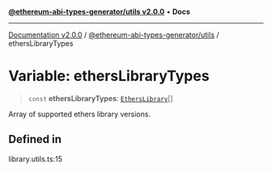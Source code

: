 [**@ethereum-abi-types-generator/utils v2.0.0**](../README.md) • **Docs**

***

[Documentation v2.0.0](../../../packages.md) / [@ethereum-abi-types-generator/utils](../README.md) / ethersLibraryTypes

# Variable: ethersLibraryTypes

> `const` **ethersLibraryTypes**: [`EthersLibrary`](../../types/type-aliases/EthersLibrary.md)[]

Array of supported ethers library versions.

## Defined in

library.utils.ts:15
